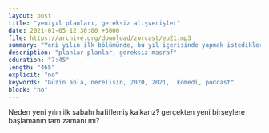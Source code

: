 ```yaml
---
layout: post
title: "yeniyıl planları, gereksiz alışverişler"
date: 2021-01-05 12:30:00 +3000
file: https://archive.org/download/zorcast/ep21.mp3
summary: "Yeni yılın ilk bölümünde, bu yıl içerisinde yapmak istediklerimizden ve gereksiz alışverişlerden söz ediyoruz"
description: "planlar planlar, gereksiz masraf"
cduration: "7:45" 
length: "465"
explicit: "no" 
keywords: "Güzin abla, nerelisin, 2020, 2021,  komedi, podcast"
block: "no" 
---
```




Neden yeni yılın ilk sabahı hafiflemiş kalkarız? gerçekten yeni birşeylere başlamanın tam zamanı mı?